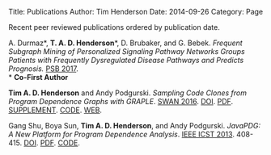 Title: Publications
Author: Tim Henderson
Date: 2014-09-26
Category: Page

Recent peer reviewed publications ordered by publication date.


A. Durmaz\*, **T. A. D. Henderson**\*, D.  Brubaker, and G. Bebek. *Frequent
Subgraph Mining of Personalized Signaling Pathway Networks Groups Patients with
Frequently Dysregulated Disease Pathways and Predicts Prognosis.*
[PSB 2017](http://psb.stanford.edu/). <br/>
\* **Co-First Author**

**Tim A. D. Henderson** and Andy Podgurski. *Sampling Code Clones from Program
Dependence Graphs with GRAPLE*.
[SWAN 2016](http://softwareanalytics.ca/swan16/Home.html).
[DOI](https://dx.doi.org/10.1145/2989238.2989241).
[PDF]({filename}/pdfs/swan-2016.pdf).
[SUPPLEMENT]({filename}/pdfs/swan-2016-supplemental.pdf).
[CODE](https://github.com/timtadh/graple).
[WEB]({filename}/papers/2016-swan.md).

Gang Shu, Boya Sun, **Tim A. D. Henderson**, and Andy Podgurski. *JavaPDG: A New
Platform for Program Dependence Analysis*. [IEEE
ICST 2013](http://seat.massey.ac.nz/conferences/icst2013/). 408-415.
[DOI](https://dx.doi.org/10.1109/ICST.2013.57).
[PDF]({filename}/pdfs/javapdg.pdf).
[CODE]({filename}/tars/javapdg.jar).
